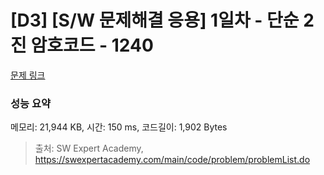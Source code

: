 # [D3] [S/W 문제해결 응용] 1일차 - 단순 2진 암호코드 - 1240 

[문제 링크](https://swexpertacademy.com/main/code/problem/problemDetail.do?contestProbId=AV15FZuqAL4CFAYD) 

### 성능 요약

메모리: 21,944 KB, 시간: 150 ms, 코드길이: 1,902 Bytes



> 출처: SW Expert Academy, https://swexpertacademy.com/main/code/problem/problemList.do